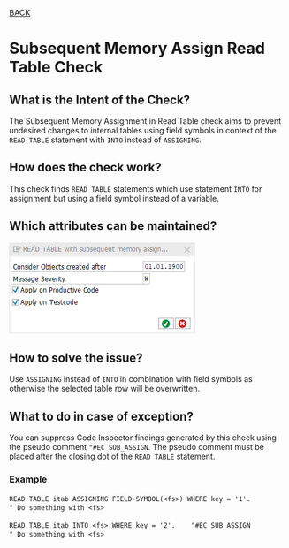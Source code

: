 [BACK](../check_documentation.md)

# Subsequent Memory Assign Read Table Check
## What is the Intent of the Check?
The Subsequent Memory Assignment in Read Table check aims to prevent undesired changes to internal tables using field symbols in context of the `READ TABLE` statement with `INTO` instead of `ASSIGNING`.

## How does the check work?
This check finds `READ TABLE` statements which use statement `INTO` for assignment but using a field symbol instead of a variable.

## Which attributes can be maintained?
![Attributes](./img/read_table_subsequent_mem_assign.png)

## How to solve the issue?
Use `ASSIGNING` instead of `INTO` in combination with field symbols as otherwise the selected table row will be overwritten.

## What to do in case of exception?
You can suppress Code Inspector findings generated by this check using the pseudo comment `"#EC SUB_ASSIGN`. The pseudo comment must be placed after the closing dot of the `READ TABLE` statement.

### Example
```abap
READ TABLE itab ASSIGNING FIELD-SYMBOL(<fs>) WHERE key = '1'.
" Do something with <fs>

READ TABLE itab INTO <fs> WHERE key = '2'.    "#EC SUB_ASSIGN
" Do something with <fs>
```
